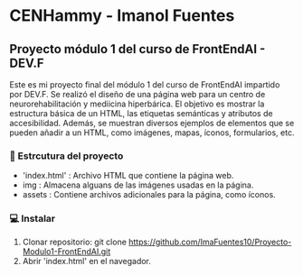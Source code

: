 # CENHammy - Imanol Fuentes
## Proyecto módulo 1 del curso de FrontEndAI - DEV.F

Este es mi proyecto final del módulo 1 del curso de FrontEndAI impartido por DEV.F. 
Se realizó el diseño de una página web para un centro de neurorehabilitación y mediicina hiperbárica.
El objetivo es mostrar la estructura básica de un HTML, las etiquetas semánticas y atributos de accesibilidad.
Además, se muestran diversos ejemplos de elementos que se pueden añadir a un HTML, como imágenes, mapas, íconos, formularios, etc.

### 📜 Estrcutura del proyecto

- 'index.html' : Archivo HTML que contiene la página web.
- img : Almacena alguans de las imágenes usadas en la página.
- assets : Contiene archivos adicionales para la página, como íconos.

### 💻 Instalar

1. Clonar repositorio:
        git clone https://github.com/ImaFuentes10/Proyecto-Modulo1-FrontEndAI.git
2. Abrir 'index.html' en el navegador.

